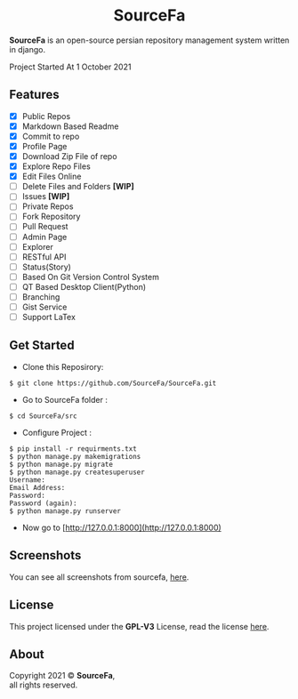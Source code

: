 <div align="center">

# SourceFa

</div>

**SourceFa** is an open-source persian repository management system written in django.

Project Started At 1 October 2021
## Features
- [x] Public Repos
- [x] Markdown Based Readme
- [x] Commit to repo 
- [x] Profile Page
- [x] Download Zip File of repo
- [x] Explore Repo Files
- [x] Edit Files Online 
- [ ] Delete Files and Folders **[WIP]**
- [ ] Issues **[WIP]**
- [ ] Private Repos
- [ ] Fork Repository 
- [ ] Pull Request 
- [ ] Admin Page
- [ ] Explorer
- [ ] RESTful API
- [ ] Status(Story)
- [ ] Based On Git Version Control System
- [ ] QT Based Desktop Client(Python)
- [ ] Branching
- [ ] Gist Service
- [ ] Support LaTex

## Get Started
- Clone this Reposirory:
```
$ git clone https://github.com/SourceFa/SourceFa.git
```
- Go to SourceFa folder :
```
$ cd SourceFa/src
```
- Configure Project :
```
$ pip install -r requirments.txt
$ python manage.py makemigrations
$ python manage.py migrate
$ python manage.py createsuperuser
Username:
Email Address:
Password:
Password (again):
$ python manage.py runserver
```
- Now go to [http://127.0.0.1:8000](http://127.0.0.1:8000)
## Screenshots
You can see all screenshots from sourcefa, [here](/screenshots/).
## License
This project licensed under the **GPL-V3** License, read the license [here](LICENSE).

## About
Copyright 2021 &copy; **SourceFa**, \
all rights reserved.
